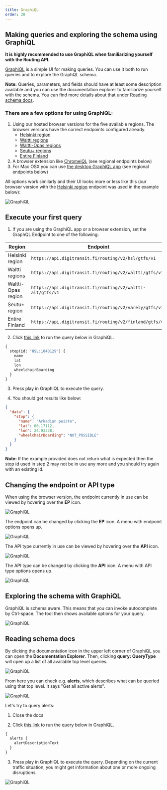 ```yaml
---
title: GraphiQL
order: 20
---
```


## Making queries and exploring the schema using GraphiQL

**It is highly recommended to use GraphiQL when familiarizing yourself with the Routing API.**

[GraphiQL](https://github.com/graphql/graphiql) is a simple UI for making queries. You can use it both to run queries and to explore the GraphQL schema.

**Note:** Queries, parameters, and fields should have at least some description available and you can use the documentation explorer to familiarize yourself with the schema. You can find more details about that under [Reading schema docs](#reading-schema-docs).

### There are a few options for using GraphiQL:

1. Using our hosted browser versions for the five available regions. The browser versions have the correct endpoints configured already.
   * [Helsinki region](https://api.digitransit.fi/graphiql/hsl)
   * [Waltti regions](https://api.digitransit.fi/graphiql/waltti)
   * [Waltti-Opas regions](https://api.digitransit.fi/graphiql/waltti-alt)
   * [Seutu+ regions](https://api.digitransit.fi/graphiql/varely)
   * [Entire Finland](https://api.digitransit.fi/graphiql/finland)
2. A browser extension like [ChromeiQL](https://chrome.google.com/webstore/detail/chromeiql/fkkiamalmpiidkljmicmjfbieiclmeij) (see regional endpoints below)
3. For Mac OSX you can use [the desktop GraphiQL app](https://github.com/skevy/graphiql-app) (see regional endpoints below)

All options work similarly and their UI looks more or less like this (our browser version with the [Helsinki region](https://api.digitransit.fi/graphiql/hsl) endpoint was used in the example below):

![GraphiQL](./GraphiQL.png)

## Execute your first query

1. If you are using the GraphiQL app or a browser extension, set the GraphQL Endpoint to one of the following:

| Region              | Endpoint                                                                 |
|---------------------|--------------------------------------------------------------------------|
| Helsinki region     | `https://api.digitransit.fi/routing/v2/hsl/gtfs/v1`        |
| Waltti regions      | `https://api.digitransit.fi/routing/v2/waltti/gtfs/v1`     |
| Waltti-Opas region  | `https://api.digitransit.fi/routing/v2/waltti-alt/gtfs/v1` |
| Seutu+ region       | `https://api.digitransit.fi/routing/v2/varely/gtfs/v1`     |
| Entire Finland      | `https://api.digitransit.fi/routing/v2/finland/gtfs/v1`    |

2. Click [this link](https://api.digitransit.fi/graphiql/hsl?query=%7B%0A%20%20stop(id%3A%20%22HSL%3A1040129%22)%20%7B%0A%20%20%20%20name%0A%20%20%20%20lat%0A%20%20%20%20lon%0A%20%20%20%20wheelchairBoarding%0A%20%20%7D%0A%7D) to run the query below in GraphiQL.

```graphql
{
  stop(id: "HSL:1040129") {
    name
    lat
    lon
    wheelchairBoarding
  }
}
```

3. Press play in GraphiQL to execute the query.

4. You should get results like below:

```json
{
  "data": {
    "stop": {
      "name": "Arkadian puisto",
      "lat": 60.17112,
      "lon": 24.93338,
      "wheelchairBoarding": "NOT_POSSIBLE"
    }
  }
}
```
**Note:** If the example provided does not return what is expected then the stop id used in step 2 may not be in use any more and you should try again with an existing id.

## Changing the endpoint or API type

When using the browser version, the endpoint currently in use can be viewed by hovering over the **EP** icon.

![GraphiQL](./GraphiQL-endpoint-hovering.png)

The endpoint can be changed by clicking the **EP** icon. A menu with endpoint options opens up.

![GraphiQL](./GraphiQL-endpoint.png)

The API type currently in use can be viewed by hovering over the **API** icon.

![GraphiQL](./GraphiQL-api-hovering.png)

The API type can be changed by clicking the **API** icon. A menu with API type options opens up.

![GraphiQL](./GraphiQL-api.png)

## Exploring the schema with GraphiQL

GraphiQL is schema aware. This means that you can invoke autocomplete by Ctrl-space. The tool then shows available options for your query.

![GraphiQL](./GraphiQL-autocomplete.png)

## Reading schema docs

By clicking the documentation icon in the upper left corner of GraphiQL you can open the **Documentation Explorer**. Then, clicking **query: QueryType** will open up a list of all available top level queries.

![GraphiQL](./GraphiQL-docs.png)

From here you can check e.g. **alerts**, which describes what can be queried using that top level. It says "Get all active alerts".

![GraphiQL](./GraphiQL-alerts.png)

Let's try to query alerts:

1. Close the docs

2. Click [this link](https://api.digitransit.fi/graphiql/hsl?query=%7B%0A%20%20alerts%20%7B%0A%20%20%20%20alertDescriptionText%0A%20%20%7D%0A%7D) to run the query below in GraphiQL.

```graphql
{
  alerts {
    alertDescriptionText
  }
}
```

3. Press play in GraphiQL to execute the query. Depending on the current traffic situation, you might get information about one or more ongoing disruptions.

![GraphiQL](./GraphiQL-alerts-results.png)
